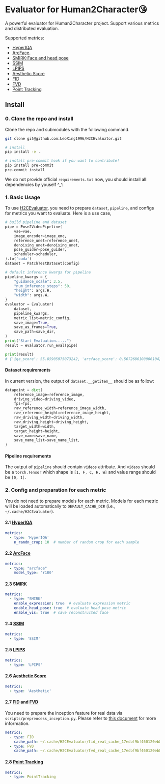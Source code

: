 # Evaluator for Human2Character😘

A powerful evaluator for Human2Character project. Support various metrics and distributed evaluation.

Supported metrics:
* [HyperIQA](https://github.com/SSL92/hyperIQA)
* [ArcFace](https://github.com/deepinsight/insightface/tree/master/recognition/arcface_torch).
* [SMIRK-Face and head pose](https://github.com/georgeretsi/smirk)
* [SSIM](https://github.com/VainF/pytorch-msssim)
* [LPIPS](https://github.com/richzhang/PerceptualSimilarity)
* [Aesthetic Score](https://github.com/christophschuhmann/improved-aesthetic-predictor)
* [FID](https://github.com/NVlabs/stylegan2-ada-pytorch/blob/main/metrics/frechet_inception_distance.py)
* [FVD](https://github.com/wilson1yan/VideoGPT/blob/master/scripts/compute_fvd.py)
* [Point Tracking](https://github.com/facebookresearch/co-tracker)

## Install

### 0. Clone the repo and install

Clone the repo and submodules with the following command.

```bash
git clone git@github.com:LeoXing1996/H2CEvaluator.git

# install
pip install -e .

# install pre-commit hook if you want to contribute!
pip install pre-commit
pre-commit install
```

We do not provide official `requirements.txt` now, you should install all dependencies by youself ^_^.


### 1. Basic Usage

To use [H2CEvaluator](./H2CEvaluator/evaluator.py), you need to prepare `dataset`, `pipeline`, and configs for metrics you want to evaluate. Here is a use case,

```python
# build pipeline and dataset
pipe = Pose2VideoPipeline(
    vae=vae,
    image_encoder=image_enc,
    reference_unet=reference_unet,
    denoising_unet=denoising_unet,
    pose_guider=pose_guider,
    scheduler=scheduler,
).to('cuda')
dataset = PatchTestDataset(config)

# default inference kwargs for pipeline
pipeline_kwargs = {
    "guidance_scale": 3.5,
    "num_inference_steps": 50,
    "height": args.H,
    "width": args.W,
}
evaluator = Evaluator(
    dataset,
    pipeline_kwargs,
    metric_list=metric_config,
    save_image=True,
    save_as_frames=True,
    save_path=save_dir,
)
print("Start Evaluation.....")
result = evaluator.run_eval(pipe)

print(result)
# {'iqa_score': 55.85905075073242, 'arcface_score': 0.5672686100006104}
```

#### Dataset requirements

In current version, the output of `dataset.__getitem__` should be as follow:

```python
datapoint = dict(
    reference_image=reference_image,
    driving_video=driving_video,
    fps=fps,
    raw_reference_width=reference_image_width,
    raw_reference_height=reference_image_height,
    raw_driving_width=driving_width,
    raw_driving_height=driving_height,
    target_width=width,
    target_height=height,
    save_name=save_name,
    save_name_list=save_name_list,
)
```

#### Pipeline requirements

The output of `pipeline` should contain `videos` attribute. And `videos` should be a `torch.Tensor` which shape is `[1, F, C, H, W]` and value range should be `[0, 1]`.

### 2. Config and preparation for each metric

You do not need to prepare models for each metric. Models for each metric will be loaded automatically to `DEFAULT_CACHE_DIR` (i.e., `~/.cache/H2CEvaluator`).

#### 2.1 [HyperIQA](./H2CEvaluator/hyper_iqa.py)

```yaml
metrics:
  - type: 'HyperIQA'
    n_randn_crop: 10  # number of random crop for each sample
```

#### 2.2 [ArcFace](./H2CEvaluator/arcface.py)

```yaml
metrics:
  - type: "arcface"
    model_type: 'r100'
```

#### 2.3 [SMIRK](./H2CEvaluator/smirk.py)

```yaml
metrics:
  - type: "SMIRK"
    enable_expression: true  # evaluate expression metric
    enable_head_pose: true  # evaluate head pose metric
    enable_vis: true  # save reconstructed face
```

#### 2.4 [SSIM](./H2CEvaluator/ssim.py)

```yaml
metrics:
  - type: 'SSIM'
```

#### 2.5 [LPIPS](./H2CEvaluator/lpips.py)

```yaml
metrics:
  - type: 'LPIPS'
```

#### 2.6 [Aesthetic Score](./H2CEvaluator/aesthetic.py)

```yaml
metrics:
  - type: 'Aesthetic'
```

#### 2.7 [FID](./H2CEvaluator/fid.py) and [FVD](./H2CEvaluator/fvd.py)

You need to prepare the inception feature for real data via `scripts/prepreocess_inception.py`.
Please refer to [this document](./H2CEvaluator/scripts/README.md) for more information.

```yaml
metrics:
  - type: FID
    cache_path: ~/.cache/H2CEvaluator/fid_real_cache_17edbf9bf460120eb820adc439279af7.pt  # path to inception feature
  - type: FVD
    cache_path: ~/.cache/H2CEvaluator/fvd_real_cache_17edbf9bf460120eb820adc439279af7.pt  # path to inception feature
```

#### 2.8 [Point Tracking](./H2CEvaluator/point_tracking.py)

```yaml
metrics:
  - type: PointTracking
```
